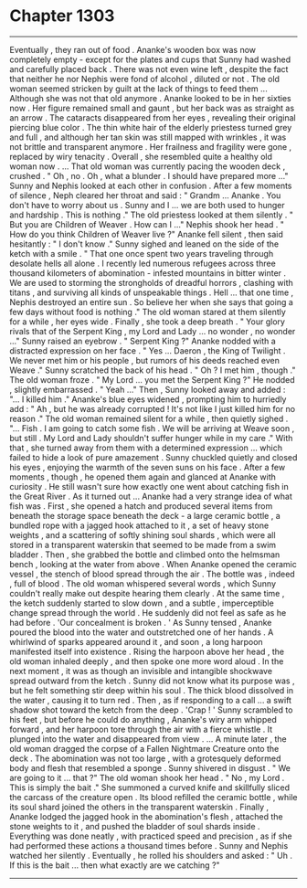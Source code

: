 
# Chapter 1303


---

Eventually , they ran out of food . Ananke's wooden box was now completely empty - except for the plates and cups that Sunny had washed and carefully placed back . There was not even wine left , despite the fact that neither he nor Nephis were fond of alcohol , diluted or not .
The old woman seemed stricken by guilt at the lack of things to feed them ... Although she was not that old anymore .
Ananke looked to be in her sixties now . Her figure remained small and gaunt , but her back was as straight as an arrow . The cataracts disappeared from her eyes , revealing their original piercing blue color . The thin white hair of the elderly priestess turned grey and full , and although her tan skin was still mapped with wrinkles , it was not brittle and transparent anymore .
Her frailness and fragility were gone , replaced by wiry tenacity . Overall , she resembled quite a healthy old woman now .
... That old woman was currently pacing the wooden deck , crushed .
" Oh , no . Oh , what a blunder . I should have prepared more ..."
Sunny and Nephis looked at each other in confusion . After a few moments of silence , Neph cleared her throat and said :
" Grandm ... Ananke . You don't have to worry about us . Sunny and I ... we are both used to hunger and hardship . This is nothing ."
The old priestess looked at them silently .
" But you are Children of Weaver . How can I ..."
Nephis shook her head .
" How do you think Children of Weaver live ?"
Ananke fell silent , then said hesitantly :
" I don't know ."
Sunny sighed and leaned on the side of the ketch with a smile .
" That one once spent two years traveling through desolate hells all alone . I recently led numerous refugees across three thousand kilometers of abomination - infested mountains in bitter winter . We are used to storming the strongholds of dreadful horrors , clashing with titans , and surviving all kinds of unspeakable things . Hell ... that one time , Nephis destroyed an entire sun . So believe her when she says that going a few days without food is nothing ."
The old woman stared at them silently for a while , her eyes wide . Finally , she took a deep breath .
" Your glory rivals that of the Serpent King , my Lord and Lady ... no wonder , no wonder ..."
Sunny raised an eyebrow .
" Serpent King ?"
Ananke nodded with a distracted expression on her face .
" Yes ... Daeron , the King of Twilight . We never met him or his people , but rumors of his deeds reached even Weave ."
Sunny scratched the back of his head .
" Oh ? I met him , though ."
The old woman froze .
" My Lord ... you met the Serpent King ?"
He nodded , slightly embarrassed .
" Yeah ..."
Then , Sunny looked away and added :
"... I killed him ."
Ananke's blue eyes widened , prompting him to hurriedly add :
" Ah , but he was already corrupted ! It's not like I just killed him for no reason ."
The old woman remained silent for a while , then quietly sighed .
"... Fish . I am going to catch some fish . We will be arriving at Weave soon , but still . My Lord and Lady shouldn't suffer hunger while in my care ."
With that , she turned away from them with a determined expression ... which failed to hide a look of pure amazement .
Sunny chuckled quietly and closed his eyes , enjoying the warmth of the seven suns on his face . After a few moments , though , he opened them again and glanced at Ananke with curiosity .
He still wasn't sure how exactly one went about catching fish in the Great River .
As it turned out ... Ananke had a very strange idea of what fish was .
First , she opened a hatch and produced several items from beneath the storage space beneath the deck - a large ceramic bottle , a bundled rope with a jagged hook attached to it , a set of heavy stone weights , and a scattering of softly shining soul shards , which were all stored in a transparent waterskin that seemed to be made from a swim bladder .
Then , she grabbed the bottle and climbed onto the helmsman bench , looking at the water from above . When Ananke opened the ceramic vessel , the stench of blood spread through the air .
The bottle was , indeed , full of blood .
The old woman whispered several words , which Sunny couldn't really make out despite hearing them clearly . At the same time , the ketch suddenly started to slow down , and a subtle , imperceptible change spread through the world . He suddenly did not feel as safe as he had before .
'Our concealment is broken . '
As Sunny tensed , Ananke poured the blood into the water and outstretched one of her hands . A whirlwind of sparks appeared around it , and soon , a long harpoon manifested itself into existence .
Rising the harpoon above her head , the old woman inhaled deeply , and then spoke one more word aloud .
In the next moment , it was as though an invisible and intangible shockwave spread outward from the ketch . Sunny did not know what its purpose was , but he felt something stir deep within his soul .
The thick blood dissolved in the water , causing it to turn red . Then , as if responding to a call ... a swift shadow shot toward the ketch from the deep .
'Crap ! '
Sunny scrambled to his feet , but before he could do anything , Ananke's wiry arm whipped forward , and her harpoon tore through the air with a fierce whistle . It plunged into the water and disappeared from view .
... A minute later , the old woman dragged the corpse of a Fallen Nightmare Creature onto the deck . The abomination was not too large , with a grotesquely deformed body and flesh that resembled a sponge .
Sunny shivered in disgust .
" We are going to it ... that ?"
The old woman shook her head .
" No , my Lord . This is simply the bait ."
She summoned a curved knife and skillfully sliced the carcass of the creature open . Its blood refilled the ceramic bottle , while its soul shard joined the others in the transparent waterskin .
Finally , Ananke lodged the jagged hook in the abomination's flesh , attached the stone weights to it , and pushed the bladder of soul shards inside . Everything was done neatly , with practiced speed and precision , as if she had performed these actions a thousand times before .
Sunny and Nephis watched her silently .
Eventually , he rolled his shoulders and asked :
" Uh . If this is the bait ... then what exactly are we catching ?"

---

